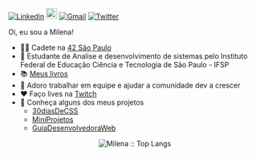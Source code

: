 [![Linkedin](https://img.shields.io/badge/-LinkedIn-blue?style=flat&logo=Linkedin&logoColor=white)](https://www.linkedin.com/in/milenacarecho/)
[<img src="https://img.shields.io/github/followers/milenacarecho?label=follow&style=social" height="22" title="Follow me" />](https://github.com/milenacarecho)
[![Gmail](https://img.shields.io/badge/-Gmail-c14438?style=flat&logo=Gmail&logoColor=white)](mailto:milena.c@aluno.ifsp.edu.br)
[![Twitter](https://img.shields.io/badge/-Twitter-1DA1F2?style=flat&logo=Twitter&logoColor=white)](https://twitter.com/MilenaCarecho)


Oi, eu sou a Milena!

- 👩‍🚀 Cadete na <a href='https://www.42sp.org.br/'>42 São Paulo</a>
- 📖 Estudante de Analise e desenvolvimento de sistemas pelo Instituto Federal de Educação Ciência e Tecnologia de São Paulo - IFSP
- 📚 [Meus livros](https://github.com/MilenaCarecho/myBooks)
- 🤝 Adoro trabalhar em equipe e ajudar a comunidade dev a crescer
- ❤️ Faço lives na [Twitch](https://www.twitch.tv/ahmilena)
- 🔎 Conheça alguns dos meus projetos
   - [30diasDeCSS](https://github.com/MilenaCarecho/30diasDeCSS)
   - [MiniProjetos](https://github.com/MilenaCarecho/MiniProjetos)
   - [GuiaDesenvolvedoraWeb](https://github.com/MilenaCarecho/GuiaDesenvolvedoraWeb)



<p align="center"><img src="https://github-readme-stats.vercel.app/api/top-langs/?username=AlyssonBatista&langs_count=10&theme=graywhite&layout=compact" alt="Milena :: Top Langs" /></p>




